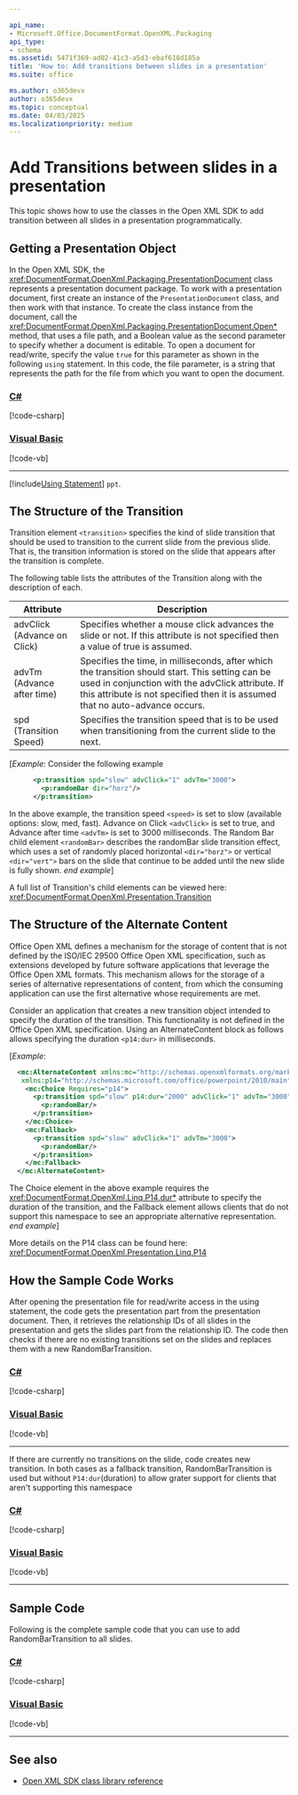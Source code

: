 ```yaml
---

api_name:
- Microsoft.Office.DocumentFormat.OpenXML.Packaging
api_type:
- schema
ms.assetid: 5471f369-ad02-41c3-a5d3-ebaf618d185a
title: 'How to: Add transitions between slides in a presentation'
ms.suite: office

ms.author: o365devx
author: o365devx
ms.topic: conceptual
ms.date: 04/03/2025
ms.localizationpriority: medium
---
```


# Add Transitions between slides in a presentation

This topic shows how to use the classes in the Open XML SDK to
add transition between all slides in a presentation programmatically.

## Getting a Presentation Object 

In the Open XML SDK, the <xref:DocumentFormat.OpenXml.Packaging.PresentationDocument> class represents a
presentation document package. To work with a presentation document,
first create an instance of the `PresentationDocument` class, and then work with
that instance. To create the class instance from the document, call the
<xref:DocumentFormat.OpenXml.Packaging.PresentationDocument.Open*> method, that uses a file path, and a
Boolean value as the second parameter to specify whether a document is
editable. To open a document for read/write, specify the value `true` for this parameter as shown in the following
`using` statement. In this code, the file parameter, is a string that represents the path for the file from which you want to open the document.

### [C#](#tab/cs-1)
[!code-csharp[](../../samples/presentation/add_transition/cs/Program.cs#snippet1)]

### [Visual Basic](#tab/vb-1)
[!code-vb[](../../samples/presentation/add_transition/vb/Program.vb#snippet1)]
***

[!include[Using Statement](../includes/presentation/using-statement.md)] `ppt`.

## The Structure of the Transition

Transition element `<transition>` specifies the kind of slide transition that should be used to transition to the current slide from the
previous slide. That is, the transition information is stored on the slide that appears after the transition is
complete.

The following table lists the attributes of the Transition along
with the description of each.

| Attribute | Description |
|---|---|
| advClick (Advance on Click) | Specifies whether a mouse click advances the slide or not. If this attribute is not specified then a value of true is assumed. |
| advTm (Advance after time) | Specifies the time, in milliseconds, after which the transition should start. This setting can be used in conjunction with the advClick attribute. If this attribute is not specified then it is assumed that no auto-advance occurs. |
| spd (Transition Speed) |Specifies the transition speed that is to be used when transitioning from the current slide to the next. |

[*Example*: Consider the following example

```xml
      <p:transition spd="slow" advClick="1" advTm="3000">
        <p:randomBar dir="horz"/>
      </p:transition>
```
In the above example, the transition speed `<speed>` is set to slow (available options: slow, med, fast). Advance on Click `<advClick>` is set to true, and Advance after time `<advTm>` is set to 3000 milliseconds. The Random Bar child element `<randomBar>` describes the randomBar slide transition effect, which uses a set of randomly placed horizontal `<dir="horz">` or vertical `<dir="vert">` bars on the slide that continue to be added until the new slide is fully shown. *end example*]

A full list of Transition's child elements can be viewed here: <xref:DocumentFormat.OpenXml.Presentation.Transition>

## The Structure of the Alternate Content

Office Open XML defines a mechanism for the storage of content that is not defined by the ISO/IEC 29500 Office Open XML specification, such as extensions developed by future software applications that leverage the Office Open XML formats. This mechanism allows for the storage of a series of alternative representations of content, from which the consuming application can use the first alternative whose requirements are met.

Consider an application that creates a new transition object intended to specify the duration of the transition. This functionality is not defined in the Office Open XML specification. Using an AlternateContent block as follows allows specifying the duration `<p14:dur>` in milliseconds.

[*Example*: 
```xml
  <mc:AlternateContent xmlns:mc="http://schemas.openxmlformats.org/markup-compatibility/2006"
   xmlns:p14="http://schemas.microsoft.com/office/powerpoint/2010/main">
    <mc:Choice Requires="p14">
      <p:transition spd="slow" p14:dur="2000" advClick="1" advTm="3000">
        <p:randomBar/>
      </p:transition>
    </mc:Choice>
    <mc:Fallback>
      <p:transition spd="slow" advClick="1" advTm="3000">
        <p:randomBar/>
      </p:transition>
    </mc:Fallback>
  </mc:AlternateContent>
```

The Choice element in the above example requires the <xref:DocumentFormat.OpenXml.Linq.P14.dur*> attribute to specify the duration of the transition, and the Fallback element allows clients that do not support this namespace to see an appropriate alternative representation. *end example*]

More details on the P14 class can be found here: <xref:DocumentFormat.OpenXml.Presentation.Linq.P14>

## How the Sample Code Works ##
After opening the presentation file for read/write access in the using statement, the code gets the presentation part from the presentation document. Then, it retrieves the relationship IDs of all slides in the presentation and gets the slides part from the relationship ID. The code then checks if there are no existing transitions set on the slides and replaces them with a new RandomBarTransition.

### [C#](#tab/cs-2)
[!code-csharp[](../../samples/presentation/add_transition/cs/Program.cs#snippet2)]

### [Visual Basic](#tab/vb-2)
[!code-vb[](../../samples/presentation/add_transition/vb/Program.vb#snippet2)]
***

If there are currently no transitions on the slide, code creates new transition. In both cases as a fallback transition,
RandomBarTransition is used but without `P14:dur`(duration) to allow grater support for clients that aren't supporting this namespace

### [C#](#tab/cs-3)
[!code-csharp[](../../samples/presentation/add_transition/cs/Program.cs#snippet3)]

### [Visual Basic](#tab/vb-3)
[!code-vb[](../../samples/presentation/add_transition/vb/Program.vb#snippet3)]
***

## Sample Code

Following is the complete sample code that you can use to add RandomBarTransition to all slides.

### [C#](#tab/cs)
[!code-csharp[](../../samples/presentation/add_transition/cs/Program.cs#snippet0)]

### [Visual Basic](#tab/vb)
[!code-vb[](../../samples/presentation/add_transition/vb/Program.vb#snippet0)]
***

## See also

- [Open XML SDK class library reference](/office/open-xml/open-xml-sdk)




